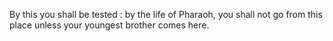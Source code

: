 By this you shall be tested : by the life of Pharaoh, you shall not go from this place unless your youngest brother comes here.
